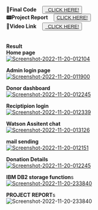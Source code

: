  **🧠Final Code**  &nbsp;	&nbsp;<button>
    <a href="https://github.com/IBM-EPBL/IBM-Project-49359-1660818174/tree/main/Final%20Delivers/Final%20Code  "> 	&nbsp; CLICK HERE!  </a>
    </button><br> 
   **📟Project Report**  &nbsp;	&nbsp;<button>
    <a href="https://drive.google.com/file/d/1-2e0HfnR5FetxFLpbuuKIAkm6tjHPA-1/view?usp=drivesdk ">CLICK HERE!  </a>
    </button>   
   **💬Video Link**  &nbsp;	&nbsp;<button>
    <a href="https://youtu.be/eGzRfRKmxkc  ">	&nbsp; CLICK HERE!  </a>
     </button> &nbsp;	&nbsp;<br><br><br>
    **Result**<br>
    **Home page**<br>
<a href="https://ibb.co/YQkqf8h"><img src="https://i.ibb.co/zxR0PbZ/Screenshot-2022-11-20-012104.png" alt="Screenshot-2022-11-20-012104" border="0"></a><br>

**Admin login page**<br>
<a href="https://ibb.co/gZpGDJW"><img src="https://i.ibb.co/B2xmgB6/Screenshot-2022-11-20-011900.png" alt="Screenshot-2022-11-20-011900" border="0"></a><br>

**Donor dashboard**<br>
<a href="https://ibb.co/cT3j92s"><img src="https://i.ibb.co/5c4P3sJ/Screenshot-2022-11-20-012245.png" alt="Screenshot-2022-11-20-012245" border="0"></a><br>

**Reciptipion login**<br>
<a href="https://ibb.co/Lnhv0gV"><img src="https://i.ibb.co/xJ832gx/Screenshot-2022-11-20-012339.png" alt="Screenshot-2022-11-20-012339" border="0"></a><br>

**Watson Assitent chat**<br>
<a href="https://ibb.co/SVsDx6K"><img src="https://i.ibb.co/7rYxzSG/Screenshot-2022-11-20-013126.png" alt="Screenshot-2022-11-20-013126" border="0"></a><br>

**mail sending**<br>
<a href="https://ibb.co/qrn85wY"><img src="https://i.ibb.co/Ny3qSz2/Screenshot-2022-11-20-012151.png" alt="Screenshot-2022-11-20-012151" border="0"></a><br>

**Donation Details**<br>
<a href="https://ibb.co/cT3j92s"><img src="https://i.ibb.co/5c4P3sJ/Screenshot-2022-11-20-012245.png" alt="Screenshot-2022-11-20-012245" border="0"></a><br>

**IBM DB2 storage function**s<br>
<a href="https://ibb.co/BZpKsPs"><img src="https://i.ibb.co/vPFvzBz/Screenshot-2022-11-20-233840.png" alt="Screenshot-2022-11-20-233840" border="0"></a><br>

**PROJECT REPORT**s<br>
<img src="https://i.ibb.co/XCCdnWM/Screenshot-2022-11-24-194238.png" alt="Screenshot-2022-11-20-233840" border="0"></a><br>
